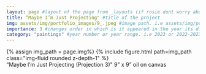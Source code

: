 ```yaml
---
layout: page #layout of the page from _layouts (if rosie dont worry about this)
title: “Maybe I’m Just Projecting" #title of the project
img: assets/img/portfolio_images/9_.jpeg #image path. i.e assets/img/portfolio_images/1_.jpg
importance: 3 #changes order in which is it appeared in the year its displayed in
category: "paintings" #year number or year range. i.e 2023 or 2022-2023
---
```


<div class="row">
    <div class="col-sm mt-3 mt-md-0">
        {% assign img_path = page.img%}
        {% include figure.html path=img_path  class="img-fluid rounded z-depth-1" %}
    </div>
</div>
<div class="caption">
    “Maybe I’m Just Projecting (Projection 3)" 9” x 9” oil on canvas
</div>

